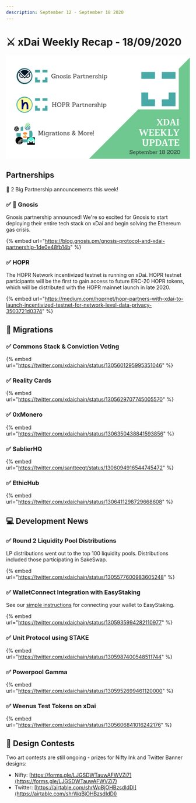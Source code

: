 ```yaml
---
description: September 12 - September 18 2020
---
```


# ⚔️ xDai Weekly Recap - 18/09/2020

![](../../../.gitbook/assets/green-and-black-modern-sales-marketing-presentation%20%2810%29.png)

## Partnerships

🎉 2 Big Partnership announcements this week!

### ✅ 🦉 Gnosis

Gnosis partnership announced! We're so excited for Gnosis to start deploying their entire tech stack on xDai and begin solving the Ethereum gas crisis.

{% embed url="https://blog.gnosis.pm/gnosis-protocol-and-xdai-partnership-1de0e48fb14b" %}

### ✅ HOPR

The HOPR Network incentivized testnet is running on xDai. HOPR testnet participants will be the first to gain access to future ERC-20 HOPR tokens, which will be distributed with the HOPR mainnet launch in late 2020.

{% embed url="https://medium.com/hoprnet/hopr-partners-with-xdai-to-launch-incentivized-testnet-for-network-level-data-privacy-3503721d0374" %}

## 🦋 Migrations

### ✅  Commons Stack & Conviction Voting

{% embed url="https://twitter.com/xdaichain/status/1305601295995351046" %}

### ✅  Reality Cards

{% embed url="https://twitter.com/xdaichain/status/1305629707745005570" %}

### ✅  0xMonero

{% embed url="https://twitter.com/xdaichain/status/1306350438841593856" %}

### ✅  SablierHQ

{% embed url="https://twitter.com/santteegt/status/1306094916544745472" %}

###  ✅  EthicHub

{% embed url="https://twitter.com/xdaichain/status/1306411298729668608" %}

## 💻 Development News

###  ✅  Round 2 Liquidity Pool Distributions

LP distributions went out to the top 100 liquidity pools. Distributions included those participating in SakeSwap.

{% embed url="https://twitter.com/xdaichain/status/1305577600983605248" %}

###  ✅  WalletConnect Integration with EasyStaking

See our [simple instructions](../../../for-stakers/easy-staking/instructions/walletconnect.md) for connecting your wallet to EasyStaking.

{% embed url="https://twitter.com/xdaichain/status/1305935994282110977" %}

### ✅ Unit Protocol using STAKE

{% embed url="https://twitter.com/xdaichain/status/1305987400548511744" %}

### ✅ Powerpool Gamma

{% embed url="https://twitter.com/xdaichain/status/1305952699461120000" %}

### ✅  Weenus Test Tokens on xDai

{% embed url="https://twitter.com/xdaichain/status/1305606841016242176" %}

## 🎨 Design Contests

Two art contests are still ongoing - prizes for Nifty Ink and Twitter Banner designs:

* Nifty: [https://forms.gle/LJGSDWTauwAFWVZi7](https://forms.gle/LJGSDWTauwAFWVZi7)
* Twitter: [https://airtable.com/shrWqBjOHBzsdIdDI](https://airtable.com/shrWqBjOHBzsdIdDI)

## 

